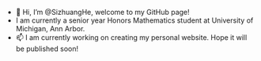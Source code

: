 - 👋 Hi, I’m @SizhuangHe, welcome to my GitHub page!
- I am currently a senior year Honors Mathematics student at University of Michigan, Ann Arbor.
- 📫 I am currently working on creating my personal website. Hope it will be published soon!

<!---
SizhuangHe/SizhuangHe is a ✨ special ✨ repository because its `README.md` (this file) appears on your GitHub profile.
You can click the Preview link to take a look at your changes.
--->
